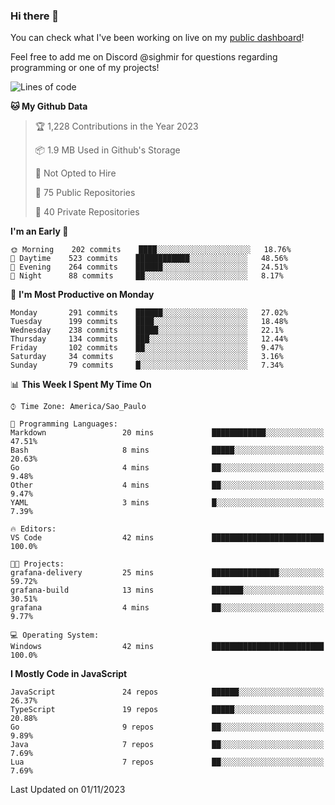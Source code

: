 ### Hi there 👋

<!--
**guicaulada/guicaulada** is a ✨ _special_ ✨ repository because its `README.md` (this file) appears on your GitHub profile.

Here are some ideas to get you started:

- 🔭 I’m currently working on ...
- 🌱 I’m currently learning ...
- 👯 I’m looking to collaborate on ...
- 🤔 I’m looking for help with ...
- 💬 Ask me about ...
- 📫 How to reach me: ...
- 😄 Pronouns: ...
- ⚡ Fun fact: ...
-->

You can check what I've been working on live on my [public dashboard](https://guicaulada.grafana.net/public-dashboards/7b7f644500ec4e6cb5d7a4e7b5ed0dab)!

Feel free to add me on Discord @sighmir for questions regarding programming or one of my projects!

<!--START_SECTION:waka-->
![Lines of code](https://img.shields.io/badge/From%20Hello%20World%20I%27ve%20Written-19.5%20million%20lines%20of%20code-blue)

**🐱 My Github Data** 

> 🏆 1,228 Contributions in the Year 2023
 > 
> 📦 1.9 MB Used in Github's Storage 
 > 
> 🚫 Not Opted to Hire
 > 
> 📜 75 Public Repositories 
 > 
> 🔑 40 Private Repositories  
 > 
**I'm an Early 🐤** 

```text
🌞 Morning    202 commits    ████░░░░░░░░░░░░░░░░░░░░░   18.76% 
🌆 Daytime    523 commits    ████████████░░░░░░░░░░░░░   48.56% 
🌃 Evening    264 commits    ██████░░░░░░░░░░░░░░░░░░░   24.51% 
🌙 Night      88 commits     ██░░░░░░░░░░░░░░░░░░░░░░░   8.17%

```
📅 **I'm Most Productive on Monday** 

```text
Monday       291 commits    ██████░░░░░░░░░░░░░░░░░░░   27.02% 
Tuesday      199 commits    ████░░░░░░░░░░░░░░░░░░░░░   18.48% 
Wednesday    238 commits    █████░░░░░░░░░░░░░░░░░░░░   22.1% 
Thursday     134 commits    ███░░░░░░░░░░░░░░░░░░░░░░   12.44% 
Friday       102 commits    ██░░░░░░░░░░░░░░░░░░░░░░░   9.47% 
Saturday     34 commits     ░░░░░░░░░░░░░░░░░░░░░░░░░   3.16% 
Sunday       79 commits     █░░░░░░░░░░░░░░░░░░░░░░░░   7.34%

```


📊 **This Week I Spent My Time On** 

```text
⌚︎ Time Zone: America/Sao_Paulo

💬 Programming Languages: 
Markdown                 20 mins             ████████████░░░░░░░░░░░░░   47.51% 
Bash                     8 mins              █████░░░░░░░░░░░░░░░░░░░░   20.63% 
Go                       4 mins              ██░░░░░░░░░░░░░░░░░░░░░░░   9.48% 
Other                    4 mins              ██░░░░░░░░░░░░░░░░░░░░░░░   9.47% 
YAML                     3 mins              █░░░░░░░░░░░░░░░░░░░░░░░░   7.39%

🔥 Editors: 
VS Code                  42 mins             █████████████████████████   100.0%

🐱‍💻 Projects: 
grafana-delivery         25 mins             ███████████████░░░░░░░░░░   59.72% 
grafana-build            13 mins             ███████░░░░░░░░░░░░░░░░░░   30.51% 
grafana                  4 mins              ██░░░░░░░░░░░░░░░░░░░░░░░   9.77%

💻 Operating System: 
Windows                  42 mins             █████████████████████████   100.0%

```

**I Mostly Code in JavaScript** 

```text
JavaScript               24 repos            ██████░░░░░░░░░░░░░░░░░░░   26.37% 
TypeScript               19 repos            █████░░░░░░░░░░░░░░░░░░░░   20.88% 
Go                       9 repos             ██░░░░░░░░░░░░░░░░░░░░░░░   9.89% 
Java                     7 repos             ██░░░░░░░░░░░░░░░░░░░░░░░   7.69% 
Lua                      7 repos             ██░░░░░░░░░░░░░░░░░░░░░░░   7.69%

```



 Last Updated on 01/11/2023
<!--END_SECTION:waka-->

